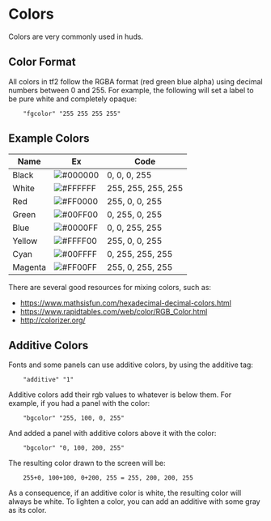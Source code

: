 # Colors

Colors are very commonly used in huds.

## Color Format

All colors in tf2 follow the RGBA format (red green blue alpha) using decimal numbers between 0 and 255. For example, the following will set a label to be pure white and completely opaque:
```
	"fgcolor" "255 255 255 255"
```

## Example Colors

Name | Ex | Code
---- | -- | -----
Black | ![#000000](https://placehold.it/15/000000/000000?text=+) | 0, 0, 0, 255
White | ![#FFFFFF](https://placehold.it/15/ffffff/000000?text=+) | 255, 255, 255, 255
Red | ![#FF0000](https://placehold.it/15/ff0000/000000?text=+) | 255, 0, 0, 255
Green | ![#00FF00](https://placehold.it/15/00ff00/000000?text=+) | 0, 255, 0, 255
Blue | ![#0000FF](https://placehold.it/15/0000ff/000000?text=+) | 0, 0, 255, 255
Yellow | ![#FFFF00](https://placehold.it/15/ffff00/000000?text=+) | 255, 0, 0, 255
Cyan | ![#00FFFF](https://placehold.it/15/00ffff/000000?text=+) | 0, 255, 255, 255
Magenta | ![#FF00FF](https://placehold.it/15/ff00ff/000000?text=+) | 255, 0, 255, 255

There are several good resources for mixing colors, such as:
* https://www.mathsisfun.com/hexadecimal-decimal-colors.html
* https://www.rapidtables.com/web/color/RGB_Color.html
* http://colorizer.org/

## Additive Colors

Fonts and some panels can use additive colors, by using the additive tag:
```
	"additive" "1"
```

Additive colors add their rgb values to whatever is below them. For example, if you had a panel with the color:
```
	"bgcolor" "255, 100, 0, 255"
```
And added a panel with additive colors above it with the color:
```
	"bgcolor" "0, 100, 200, 255"
```
The resulting color drawn to the screen will be:
```
	255+0, 100+100, 0+200, 255 = 255, 200, 200, 255
```

As a consequence, if an additive color is white, the resulting color will always be white. To lighten a color, you can add an additive with some gray as its color.